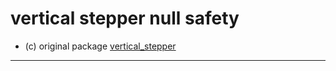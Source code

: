 # vertical stepper null safety

* (c) original package  [vertical_stepper](https://pub.dev/packages/vertical_stepper)

<hr>